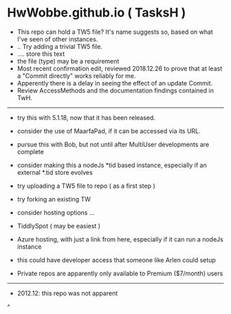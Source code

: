 # HwWobbe.github.io ( TasksH )
* This repo can hold a TW5 file?  It's name suggests so, based on what I've seen of other instances.
* .. Try adding a trivial TW5 file.
* .... store this text
* the file (type) may be a requirement
* Most recent confirmation edit, reviewed 2018.12.26 to prove that at least a "Commit directly" works reliably for me.
* Apperently there is a delay in seeing the effect of an update Commit.
* Review AccessMethods and the documentation findings contained in TwH.

<hr>

* try this with 5.1.18, now that it has been released.
* consider the use of MaarfaPad, if it can be accessed via its URL.
* pursue this with Bob, but not until after MultiUser developments are complete
* consider making this a nodeJs *tid based instance, especially if an external *.tid store evolves
* try uploading a TW5 file to repo ( as a first step )
* try forking an existing TW

* consider hosting options ...
* TiddlySpot ( may be easiest )
* Azure hosting, with just a link from here, especially if it can run a nodeJs instance
* this could have developer access that someone like Arlen could setup

* Private repos are apparently only available to Premium ($7/month) users 

<hr>

* 2012.12: this repo was not apparent

^
